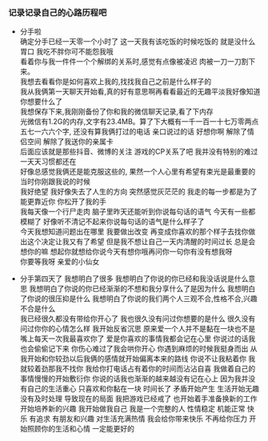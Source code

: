 ### 记录记录自己的心路历程吧

 *  分手啦  
    确定分手已经一天零一个小时了 这一天我有该吃饭的时候吃饭的 就是没什么胃口 我吃不胖你可不能怨我哦   
    看着你与我一件件一个个解绑的关系时,感觉有点像被凌迟 肉被一刀一刀割下来。  
    我想去看看你是如何喜欢上我的,找找我自己之前是什么样子的  
    我从我俩第一天聊天开始看,真的好有意思啊再看看最近的无趣平淡我好像知道你想要什么了  
    我想保存下来,我刚刚备份了你和我的微信聊天记录,看了下内存  
    光微信有1.2G的内存,文字有23.4MB。算了下大概有一千一百一十七万零两点五七一六六个字,
    还没有算我俩打过的电话 亲口说过的话 好想你啊 解除了情侣空间 解除了我送你的亲属卡  
    后面应该就是那些抖音、微博的关注 游戏的CP关系了吧  我并没有特别的难过 一天天习惯都还在  
    好像总感觉我俩还是能克服这些的, 果然一个人心里有希望有束光是最重要的 当时你刚跟我说的时候  
    我好绝望 我好像失去了人生的方向 突然感觉灰茫茫的 我走的每一步都是为了能更靠近你 你松开了我的手  
    我每天像一个行尸走肉 脑子里昨天还能听到你说每句话的语气  今天有一些都模糊了 好像听不清记不起来你说每句话的语气是什么样子了  
    今天我想知道问题出在哪里 我要做出改变 再变成你喜欢的那个样子去找你做出这个决定让我又有了希望
    但是我不想让自己一天内清醒的时间过长 总是会想你的嘛 想起你就想给你说今天有想你哦再问你一句你有没有想我呀  
    你要等我呀 亲爱的小仙女

 *  分手第四天了
    我想明白了很多 我想明白了你说的你已经和我没话说是什么意思 我想明白了你说的你已经渐渐的不想和我分享什么了是因为什么 我想明白了你说的很压抑是什么 我想明白了你说的我们两个人三观不合,性格不合,兴趣不合是什么  
    我已经很久都没有带给你开心了 我也很久没有问过你想要的是什么 很久没有问过你你的心情怎么样 
    我开始反省沉思 原来爱一个人并不是黏在一块也不是嘴上每天一次我最喜欢你了 爱是你喜欢的事情我都会记在心里 你说过的话我也会偷偷记下来 你伤心难过了我会哄你开心 你遇到麻烦的时候我挺身而出 
    从我开始和你较劲以后我俩的感情就开始偏离本来的路线 你说不让我粘着你 我就较着劲那我不找你 我给你打电话占有着你的时间而沾沾自喜 我做着自己的事情慢慢的开始敷衍你 你说的话我也渐渐的越来越没有记在心上 因为我并没有自己的生活重心 只喜欢和你黏在一块 时间长了 矛盾开始产生 生活开始无趣  没有及时处理 导致现在的局面 
    我把游戏已经戒了 也开始着手准备换新的工作 开始培养新的兴趣  我开始做我自己 我是一个完整的人 性情稳定 机能正常 快乐 有追求 有朋友和兴趣 对生活充满热情  我会给你带来快乐 不再给你压力 开始照顾你的生活和心情 一定能更好的
